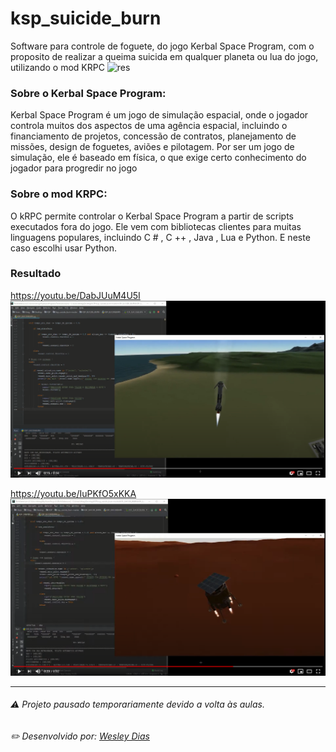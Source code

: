 # ksp_suicide_burn
Software para controle de foguete, do jogo Kerbal Space Program, com o proposito de realizar a queima suicida em qualquer planeta ou lua do jogo, utilizando o mod KRPC
![res](https://github.com/WeDias/ksp_suicide_burn/blob/master/ignorar/Pouso.gif)

### Sobre o Kerbal Space Program:  

Kerbal Space Program é um jogo de simulação espacial,
onde o jogador controla muitos dos aspectos de uma agência espacial, 
incluindo o financiamento de projetos, concessão de contratos, planejamento de missões,
design de foguetes, aviões e pilotagem.
Por ser um jogo de simulação, ele é baseado em física, o que exige certo conhecimento do jogador para progredir no jogo

### Sobre o mod KRPC:  

O kRPC permite controlar o Kerbal Space Program a partir de scripts executados fora do jogo. 
Ele vem com bibliotecas clientes para muitas linguagens populares, incluindo C # , C ++ , Java , Lua e Python.
E neste caso escolhi usar Python.

### Resultado
https://youtu.be/DabJUuM4U5I
[![scb1](https://github.com/WeDias/ksp_suicide_burn/blob/master/ignorar/scb1.png)](https://youtu.be/DabJUuM4U5I)

https://youtu.be/IuPKfO5xKKA
[![scb2](https://github.com/WeDias/ksp_suicide_burn/blob/master/ignorar/scb2.png)](https://youtu.be/IuPKfO5xKKA)

---
###### ⚠ Projeto pausado temporariamente devido a volta às aulas.
###### ✏️ Desenvolvido por: [*Wesley Dias*](https://github.com/WeDias)
